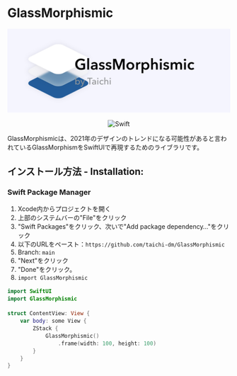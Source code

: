 # GlassMorphismic


![GlassMorphism_logo](Image/GlassMorphismic_logo.png)

<p align="center">
  <img alt="Swift" src="https://img.shields.io/badge/Swift-5.3-orange.svg">
</p>

GlassMorphismicは、2021年のデザインのトレンドになる可能性があると言われているGlassMorphismをSwiftUIで再現するためのライブラリです。

## インストール方法 - Installation:

### Swift Package Manager

1. Xcode内からプロジェクトを開く
2. 上部のシステムバーの"File"をクリック
3. "Swift Packages"をクリック、次いで"Add package dependency…"をクリック
4. 以下のURLをペースト：`https://github.com/taichi-dm/GlassMorphismic`
5. Branch: `main`
6. "Next"をクリック
7. "Done"をクリック。
8. `import GlassMorphismic`


```swift
import SwiftUI
import GlassMorphismic

struct ContentView: View {
    var body: some View {
        ZStack {
            GlassMorphismic()
                .frame(width: 100, height: 100)
        }
    }
}
```
